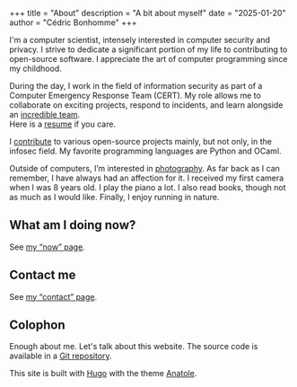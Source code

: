 +++
title = "About"
description = "A bit about myself"
date = "2025-01-20"
author = "Cédric Bonhomme"
+++

I'm a computer scientist, intensely interested in computer security and privacy.
I strive to dedicate a significant portion of my life to contributing to open-source software.
I appreciate the art of computer programming since my childhood.

During the day, I work in the field of information security as part of a
Computer Emergency Response Team (CERT).
My role allows me to collaborate on exciting projects, respond to incidents,
and learn alongside an [incredible team](https://www.circl.lu/team).  
Here is a [resume](/files/resume_cedric-bonhomme_web-version.pdf) if you care.

I [contribute](/software) to various open-source projects mainly, but not only, in the infosec field.
My favorite programming languages are Python and OCaml.

Outside of computers, I’m interested in [photography](/photography).
As far back as I can remember, I have always had an affection for it.
I received my first camera when I was 8 years old.
I play the piano a lot. I also read books, though not as much as I would like.
Finally, I enjoy running in nature.

## What am I doing now?

See [my “now” page](/now).


## Contact me

See [my “contact” page](/contact).


## Colophon

Enough about me. Let's talk about this website.
The source code is available in a
[Git repository](https://github.com/cedricbonhomme/cedricbonhomme.org).

This site is built with [Hugo](https://gohugo.io) with the theme
[Anatole](https://github.com/lxndrblz/anatole).
